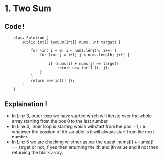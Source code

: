 # 1. Two Sum

## Code !

        class Solution {
            public int[] twoSum(int[] nums, int target) {

                for (int i = 0; i < nums.length; i++) {
                    for (int j = i+1; j < nums.length; j++) {

                        if (nums[i] + nums[j] == target)
                            return new int[] {i, j};
                    }
                }
                return new int[] {};
            }
        }


## Explaination !

- In Line 3, outer loop we have started which will iterate over the whole array starting from the pos 0 to the last number
- In Line 4, inner loop is starting which will start from the pos i+1, i.e. whatever the position of ith variable is it will always start from the next number.
- In Line 5 we are checking whether as per the quest, nums[i] + nums[j] == target or not, if yes then returning the ith and jth value and if not then returning the blank array.